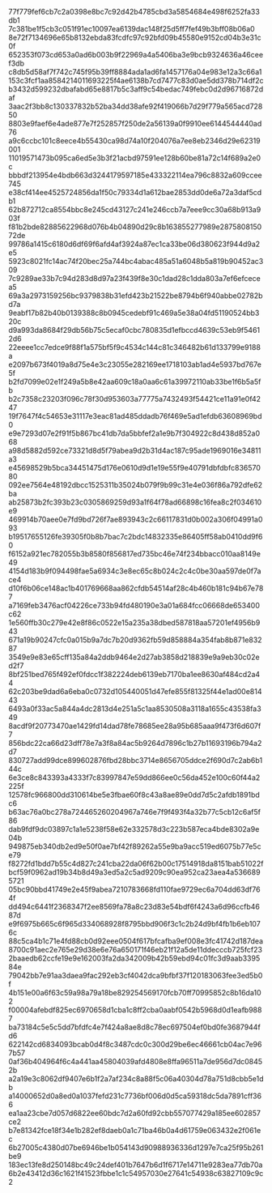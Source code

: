 77f779fef6cb7c2a0398e8bc7c92d42b4785cbd3a5854684e498f6252fa33db1
7c381be1f5cb3c051f91ec10097ea6139dac148f25d5ff7fef49b3bff08b06a0
8e72f7134696e65b8132ebda83fcdfc97c92bfd09b45580e9152cd04b3e31c0f
652353f073cd653a0ad6b003b9f22969a4a5406ba3e9bcb9324636a46ceef3db
c8db5d58af7f742c745f95b39ff8884ada1ad6fa1457176a04e983e12a3c66a1
153c3fcf1aa8584214011693225f4ae6138b7cd7477c83d0ae5dd378b714df2c
b3432d599232dbafabd65e8817b5c3aff9c54bedac749febc0d2d96716872daf
3aac2f3bb8c130337832b52ba34dd38afe92f419066b7d29f779a565acd72850
8803e9faef6e4ade877e7f252857f250de2a56139a0f9910ee6144544440ad76
a9c6ccbc101c8eece4b55430ca98d74a10f204076a7ee8eb2346d29e62319001
11019571473b095ca6ed5e3b3f21acbd97591ee128b60be81a72c14f689a2e0c
bbbdf213954e4bdb663d3244179597185e433322114ea796c8832a609ccee745
e38cf414ee4525724856da1f50c79334d1a612bae2853dd0de6a72a3daf5cdb1
62b872712ca8554bbc8e245cd43127c241e246ccb7a7eee9cc30a68b913a903f
f81b2bde82885622968d076b4b04890d29c8b163855277989e287580815072de
99786a1415c6180d6df69f6afd4af3924a87ec1ca33be06d380623f944d9a2e5
5923c8021fc14ac74f20bec25a744bc4abac485a51a6048b5a819b90452ac309
7c9289ae33b7c94d283d8d97a23f439f8e30c1dad28c1dda803a7ef6efcecea5
69a3a2973159256bc9379838b31efd423b21522be8794b6f940abbe02782bd7a
9eabf17b82b40b0139388c8b0945cedebf91c469a5e38a04fd51190524bb320c
d9a993da8684f29db56b75c5ecaf0cbc780835d1efbccd4639c53eb9f54612d6
22eeee1cc7edce9f88f1a575bf5f9c4534c144c81c346482b61d133799e9188a
e2097b673f4019a8d75e4e3c23055e282169ee1718103ab1ad4e5937bd767e5f
b2fd7099e02e1f249a5b8e42aa609c18a0aa6c61a39972110ab33be1f6b5a5fb
b2c7358c23203f096c78f30d953603a77775a7432493f54421ce11a91e0f4247
19f7647f4c54653e31117e3eac81ad485ddadb76f469e5ad1efdb63608969bd0
e9e7293d07e2f91f5b867bc41db7da5bbfef2a1e9b7f304922c8d438d852a068
a98d5882d592ce73321d8d5f79abea9d2b31d4ac187c95ade1969016e34811a3
e45698529b5bca34451475d176e0610d9d1e19e55f9e40791dbfdbfc83657080
092ee7564e48192dbcc1525311b35024b079f9b99c31e4e036f86a792dfe62ba
ab25873b2fc393b23c0305869259d93a1f64f78ad66898c16fea8c2f034610e9
469914b70aee0e7fd9bd726f7ae893943c2c66117831d0b002a306f04991a093
b19517655126fe39305f0b8b7bac7c2bdc14832335e86405ff58ab0410dd9f60
f6152a921ec782055b3b8580f856817ed735bc46e74f234bbacc010aa8149e49
4154d183b9f094498fae5a6934c3e8ec65c8b024c2c4c0be30aa597de0f7ace4
d10f6b06ce148ac1b401769668aa862cfdb54514af28c4b460b181c94b67e787
a7169feb3476acf04226ce733b94fd480190e3a01a684fcc06668de653400c62
1e560ffb30c279e42e8f86c0522e15a235a38dbed587818aa57201ef4956b943
671a19b90247cfc0a015b9a7dc7b20d9362fb59d858884a354fab8b871e83287
3549e9e83e65cff135a84a2ddb9464e2d27ab3858d218839e9a9eb30c02ed2f7
8bf251bed765f492ef0fdcc1f382224deb6139eb7170ba1ee8630af484cd2a44
62c203be9dad6a6eba0c0732d105440051d47efe855f81325f44e1ad00e81443
6493a0f33ac5a844a4dc2813d4e251a5c1aa8530508a3118a1655c43538fa349
8acdf9f20773470ae1429fd14dad78fe78685ee28a95b685aaa9f473f6d607f7
856bdc22ca66d23dff78e7a3f8a84ac5b9264d7896c1b27b11693196b794a2d7
830727add99dce899602876fbd28bbc3714e8656705ddce2f690d7c2ab6b144c
6e3ce8c843393a4333f7c83997847e59dd866ee0c56da452e100c60f44a2225f
12578fc966800dd310614be5e3fbae60f8c43a8ae89e0dd7d5c2afdb1891bdc6
b63ac76a0bc278a724465260204967a746e7f9f493f4a32b77c5cb12c6af5f86
dab9fdf9dc03897c1a1e5238f58e62e332578d3c223b587eca4bde8302a9e04b
949875eb340db2ed9e50f0ae7bf42f89262a55e9ba9acc519ed6075b77e5ce79
f8272fd1bdd7b55c4d827c241cba22da06f62b00c17514918da8151bab51022f
bcf59f0962ad19b34b8d49a3ed5a2c5ad9209c90ea952ca23aea4a5366895721
05bc90bbd41749e2e45f9abea7210783668fd110fae9729ec6a704dd63df764f
dd494c6441f2368347f2ee8569fa78a8c23d83e54bdf6f4243a6d96ccfb4687d
e9f6975b665c6f965d334068928f8795bbd906f3c1c2b24d9bf4fb1b6eb1076c
88c5ca4b1c71e4fd88cb0d92eee0504f617bfcafba9ef008e3fc41742d187dea
8700c91aec2e765e29d38e6e76a650171f46eb21f12a5de11ddecccb725fcf23
2baaedb62ccfe19e9e162003fa2da342009b42b59ebd94c01fc3d9aab339584e
79042bb7e91aa3daea9fac292eb3cf4042dca9bfbf37f120183063fee3ed5b0f
4b151e00a6f63c59a98a79a18be829254569170fcb70ff70995852c8b16da102
f00004afebdf825ec6970658d1cba1c8ff2cba0aabf0542b5968d0d1eafb9887
ba73184c5e5c5dd7bfdfc4e7f424a8ae8d8c78ec697504ef0bd0fe3687944fd6
622142cd6834093bcab0d4f8c3487cdc0c300d29be6ec46661cb04ac7e967b57
0af36b404964f6c4a441aa45804039afd4808e8ffa96511a7de956d7dc08452b
a2a19e3c8062df9407e6b1f2a7af234c8a88f5c06a40304d78a751d8cbb5e1db
a14000652d0a8ed0a1037fefd231c7736bf006d0d5ca59318dc5da7891cff366
ea1aa23cbe7d057d6822ee60bdc7d2a60fd92cbb557077429a185ee602857ce2
b7e81342fce18f34e1b282ef8daeb0a1c71ba46b0a4d61759e063432e2f061ec
6b27005c4380d07be6946be1b054143d90988936336d1297e7ca25f95b261be9
183ec13fe8d250148bc49c24def401b7647b6d1f6717e14711e9283ea77db70a
6b2e43412d36c1621f41523fbbe1c1c54957030e27641c54938c63827109c9c2
